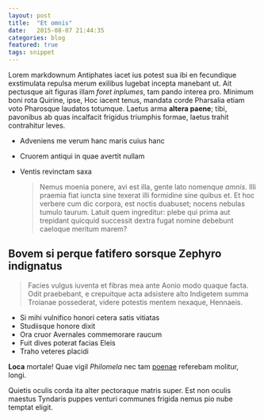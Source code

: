 ```yaml
---
layout: post
title:  "Et omnis"
date:   2015-08-07 21:44:35
categories: blog
featured: true
tags: snippet
---
```

Lorem markdownum Antiphates iacet ius potest sua ibi en fecundique exstimulata
repulsa merum exilibus lugebat incepta manebant ut. Ait pectusque ait figuras
illam *foret inplumes*, tam pando interea pro. Minimum boni rota Quirine, ipse,
Hoc iacent tenus, mandata corde Pharsalia etiam voto Pharosque laudatos
totumque. Laetus arma **altera paene**; tibi, pavonibus ab quas incalfacit
frigidus triumphis formae, laetus trahit contrahitur leves.

- Adveniens me verum hanc maris cuius hanc
- Cruorem antiqui in quae avertit nullam
- Ventis revinctam saxa

	> Nemus moenia ponere, avi est illa, gente lato nomenque *amnis*. Illi praemia
	fiat iuncta sine texerat illi formidine sine quibus et. Et hoc verbere cum dic
	corpora, est noctis duabuset; nocens nebulas tumulo taurum. Latuit quem
	ingreditur: plebe qui prima aut trepidant quicquid successit dextra fugat nomine
	debebunt caeloque meritum marem?

## Bovem si perque fatifero sorsque Zephyro indignatus

> Facies vulgus iuventa et fibras mea ante Aonio modo quaque facta. Odit
praebebant, e crepuitque acta adsistere alto Indigetem summa Troianae
possederat, videre potestis mentem nexaque, Hennaeis.

- Si mihi vulnifico honori cetera satis vitiatas
- Studiisque honore dixit
- Ora cruor Avernales commemorare raucum
- Fuit dives poterat facias Eleis
- Traho veteres placidi

**Loca** mortale! Quae vigil *Philomela* nec tam
[poenae](http://landyachtz.com/) referebam molitur, longi.

Quietis oculis corda ita alter pectoraque matris super. Est non oculis maestus
Tyndaris puppes venturi communes frigida nemus pio nube temptat eligit.